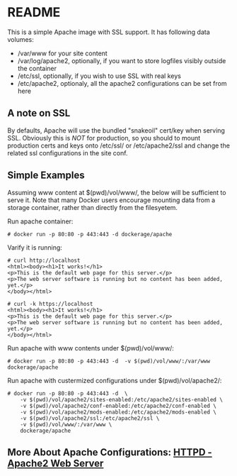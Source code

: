 # README #

This is a simple Apache image with SSL support. It has following data volumes:

- /var/www for your site content
- /var/log/apache2, optionally, if you want to store logfiles visibly outside the container
- /etc/ssl, optionally, if you wish to use SSL with real keys
- /etc/apache2, optionaly, all the apache2 configurations can be set from here

## A note on SSL ##

By defaults, Apache will use the bundled "snakeoil" cert/key when serving SSL. Obviously this is _NOT_ for production, so you should to mount production certs and keys onto /etc/ssl/ or /etc/apache2/ssl and change the related ssl configurations in the site conf.

## Simple Examples ##

Assuming www content at $(pwd)/vol/www/, the below will be sufficient to serve it. Note that many Docker users encourage mounting data from a storage container, rather than directly from the filesyetem.

Run apache container:

	# docker run -p 80:80 -p 443:443 -d dockerage/apache

Varify it is running:

	# curl http://localhost
	<html><body><h1>It works!</h1>
	<p>This is the default web page for this server.</p>
	<p>The web server software is running but no content has been added, yet.</p>
	</body></html>
	
	# curl -k https://localhost
	<html><body><h1>It works!</h1>
	<p>This is the default web page for this server.</p>
	<p>The web server software is running but no content has been added, yet.</p>
	</body></html>

Run apache with www contents under $(pwd)/vol/www/:

	# docker run -p 80:80 -p 443:443 -d  -v $(pwd)/vol/www/:/var/www dockerage/apache


Run apache with custermized configurations under $(pwd)/vol/apache2/:

	# docker run -p 80:80 -p 443:443 -d  \
		-v $(pwd)/vol/apache2/sites-enabled:/etc/apache2/sites-enabled \
		-v $(pwd)/vol/apache2/conf-enabled:/etc/apache2/conf-enabled \
		-v $(pwd)/vol/apache2/mods-enabled:/etc/apache2/mods-enabled \
		-v $(pwd)/vol/apache2/ssl:/etc/apache2/ssl \
		-v $(pwd)/vol/www/:/var/www \
		dockerage/apache

## More About Apache Configurations: [HTTPD - Apache2 Web Server](https://help.ubuntu.com/lts/serverguide)